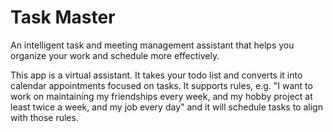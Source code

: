 # Task Master

An intelligent task and meeting management assistant that helps you organize your work and schedule more effectively.

This app is a virtual assistant.  It takes your todo list and converts it into calendar appointments focused on tasks.
It supports rules, e.g. "I want to work on maintaining my friendships every week, and my hobby project at least twice a week, and my job every day"
and it will schedule tasks to align with those rules.


